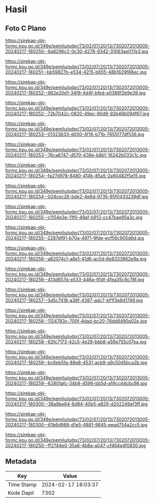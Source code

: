 # Hasil

## Foto C Plano

https://sirekap-obj-formc.kpu.go.id/349e/pemilu/pdpr/73/02/07/20/13/7302072013005-20240217-180250--6a8296c2-0c30-4278-9342-31063ae017e3.jpg

https://sirekap-obj-formc.kpu.go.id/349e/pemilu/pdpr/73/02/07/20/13/7302072013005-20240217-180251--bb59827b-e534-4215-b655-48b1629f88ec.jpg

https://sirekap-obj-formc.kpu.go.id/349e/pemilu/pdpr/73/02/07/20/13/7302072013005-20240217-180252--962e20d1-34f8-4d4f-bfed-e0388f2b9e39.jpg

https://sirekap-obj-formc.kpu.go.id/349e/pemilu/pdpr/73/02/07/20/13/7302072013005-20240217-180252--72b7042c-0820-49ec-90d9-92b46b094f67.jpg

https://sirekap-obj-formc.kpu.go.id/349e/pemilu/pdpr/73/02/07/20/13/7302072013005-20240217-180253--01323633-d000-4f16-b71b-7655f77df536.jpg

https://sirekap-obj-formc.kpu.go.id/349e/pemilu/pdpr/73/02/07/20/13/7302072013005-20240217-180253--76ca6747-d570-438e-b8b1-16242b033c1c.jpg

https://sirekap-obj-formc.kpu.go.id/349e/pemilu/pdpr/73/02/07/20/13/7302072013005-20240217-180254--fa27d978-8480-414b-85a5-2a60482f5e15.jpg

https://sirekap-obj-formc.kpu.go.id/349e/pemilu/pdpr/73/02/07/20/13/7302072013005-20240217-180254--024cec26-bde2-4e6d-9735-95f0433239df.jpg

https://sirekap-obj-formc.kpu.go.id/349e/pemilu/pdpr/73/02/07/20/13/7302072013005-20240217-180255--c1154e3e-11f0-49af-b912-cc47bae95a3c.jpg

https://sirekap-obj-formc.kpu.go.id/349e/pemilu/pdpr/73/02/07/20/13/7302072013005-20240217-180255--2287df91-b70a-4971-9fde-ecf56c905d6d.jpg

https://sirekap-obj-formc.kpu.go.id/349e/pemilu/pdpr/73/02/07/20/13/7302072013005-20240217-180256--a82074c1-a8e1-41d6-ac0d-6e8333862e9a.jpg

https://sirekap-obj-formc.kpu.go.id/349e/pemilu/pdpr/73/02/07/20/13/7302072013005-20240217-180256--413d657d-e533-446a-91df-4fea35c9c78f.jpg

https://sirekap-obj-formc.kpu.go.id/349e/pemilu/pdpr/73/02/07/20/13/7302072013005-20240217-180257--3d5c7418-a39f-4387-adc7-bf1f3e841749.jpg

https://sirekap-obj-formc.kpu.go.id/349e/pemilu/pdpr/73/02/07/20/13/7302072013005-20240217-180258--1124783c-700f-4dad-bc20-78dd8490a02e.jpg

https://sirekap-obj-formc.kpu.go.id/349e/pemilu/pdpr/73/02/07/20/13/7302072013005-20240217-180258--62fc7173-42c5-4e29-bbb8-a59e755c07ea.jpg

https://sirekap-obj-formc.kpu.go.id/349e/pemilu/pdpr/73/02/07/20/13/7302072013005-20240217-180259--bc6eb5fa-88e8-4531-acb9-a9c50d5bca2b.jpg

https://sirekap-obj-formc.kpu.go.id/349e/pemilu/pdpr/73/02/07/20/13/7302072013005-20240217-180259--62801afc-34b8-4596-bb5d-a19cc44cbc66.jpg

https://sirekap-obj-formc.kpu.go.id/349e/pemilu/pdpr/73/02/07/20/13/7302072013005-20240217-180300--38a9be64-6d84-40b5-a829-d202249ef3ff.jpg

https://sirekap-obj-formc.kpu.go.id/349e/pemilu/pdpr/73/02/07/20/13/7302072013005-20240217-180300--61b6d989-d1e5-4881-9845-eead754a2cc5.jpg

https://sirekap-obj-formc.kpu.go.id/349e/pemilu/pdpr/73/02/07/20/13/7302072013005-20240217-180250--ff2744e0-35a6-4b8a-a047-cf464e4f0830.jpg


## Metadata

| Key        | Value               |
| ---------- | ------------------- |
| Time Stamp | 2024-02-17 18:03:37 |
| Kode Dapil | 7302                |



